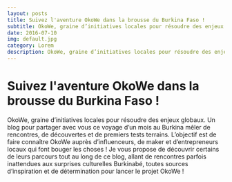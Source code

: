 ```yaml
---
layout: posts
title: Suivez l'aventure OkoWe dans la brousse du Burkina Faso !
subtitle: OkoWe, graine d’initiatives locales pour résoudre des enjeux globaux.
date: 2016-07-10
img: default.jpg
category: Lorem
description: OkoWe, graine d’initiatives locales pour résoudre des enjeux globaux.
---
```


# Suivez l'aventure OkoWe dans la brousse du Burkina Faso !

OkoWe, graine d’initiatives locales pour résoudre des enjeux globaux.
Un blog pour partager avec vous ce voyage d’un mois au Burkina mêler de rencontres, de découvertes et de premiers tests terrains. L’objectif est de faire connaître OkoWe auprès d’influenceurs, de maker et d’entrepreneurs locaux qui font bouger les choses !
Je vous propose de découvrir certains de leurs parcours tout au long de ce blog, allant de rencontres parfois inattendues aux surprises culturelles Burkinabé, toutes sources d’inspiration et de détermination pour lancer le projet OkoWe !
